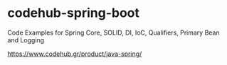 # codehub-spring-boot
Code Examples for Spring Core, SOLID, DI, IoC, Qualifiers, Primary Bean and Logging

https://www.codehub.gr/product/java-spring/

